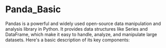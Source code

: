 # Panda_Basic
  Pandas is a powerful and widely used open-source data manipulation and analysis library in Python. It provides data structures like Series and DataFrame, which make it easy to handle, analyze, and manipulate large datasets. Here's a basic description of its key components:
